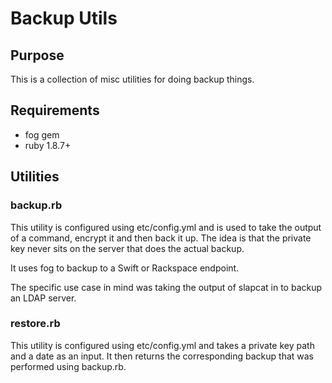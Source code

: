 Backup Utils
============

Purpose
-------

This is a collection of misc utilities for doing backup things.

Requirements
------------

- fog gem
- ruby 1.8.7+

Utilities
---------

### backup.rb ###

This utility is configured using etc/config.yml and is used to take the
output of a command, encrypt it and then back it up. The idea is that
the private key never sits on the server that does the actual backup.

It uses fog to backup to a Swift or Rackspace endpoint.

The specific use case in mind was taking the output of slapcat in to
backup an LDAP server.

### restore.rb ###

This utility is configured using etc/config.yml and takes a private key
path and a date as an input. It then returns the corresponding backup
that was performed using backup.rb.
